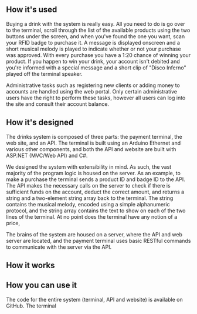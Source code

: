 ## How it's used

Buying a drink with the system is really easy. All you need to do is go over to the terminal, scroll through the list of the available products using the two buttons under the screen, and when you've found the one you want, scan your RFID badge to purchase it. A message is displayed onscreen and a short musical melody is played to indicate whether or not your purchase was approved. With every purchase you have a 1:20 chance of winning your product. If you happen to win your drink, your account isn't debited and you're informed with a special message and a short clip of "Disco Inferno" played off the terminal speaker.

Administrative tasks such as registering new clients or adding money to accounts are handled using the web portal. Only certain administrative users have the right to perform these tasks, however all users can log into the site and consult their account balance.

## How it's designed

The drinks system is composed of three parts: the payment terminal, the web site, and an API. The terminal is built using an Arduino Ethernet and various other components, and both the API and website are built with ASP.NET (MVC/Web API) and C#.

We designed the system with extensibility in mind. As such, the vast majority of the program logic is housed on the server. As an example, to make a purchase the terminal sends a product ID and badge ID to the API. The API makes the necessary calls on the server to check if there is sufficient funds on the account, deduct the correct amount, and returns a string and a two-element string array back to the terminal. The string contains the musical melody, encoded using a simple alphanumeric protocol, and the string array contains the text to show on each of the two lines of the terminal. At no point does the terminal have any notion of a price, 

 The brains of the system are housed on a server, where the API and web server are located, and the payment terminal uses basic RESTful commands to communicate with the server via the API.

## How it works

## How you can use it

The code for the entire system (terminal, API and website) is available on GitHub. The terminal 
